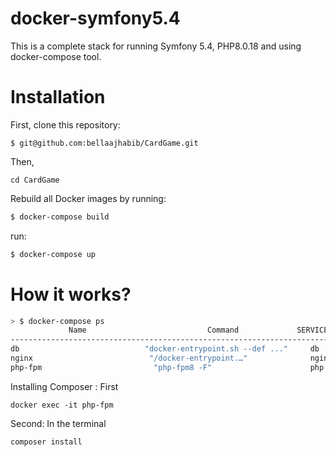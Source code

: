 docker-symfony5.4
==============
This is a complete stack for running Symfony 5.4, PHP8.0.18 and using docker-compose tool.

# Installation

First, clone this repository:
```
$ git@github.com:bellaajhabib/CardGame.git
```
Then, 
```
cd CardGame
```

 Rebuild all Docker images by running:
```bash
$ docker-compose build
```
run:
```bash
$ docker-compose up
```

# How it works?

```bash
> $ docker-compose ps
             Name                           Command             SERVICE         STATUS                 Ports
-----------------------------------------------------------------------------------------------------------------------
db                            "docker-entrypoint.sh --def ..."     db                running         0.0.0.0:3306->3306/tcp, 33060/tcp
nginx                          "/docker-entrypoint.…"              nginx             running          443/tcp, 0.0.0.0:80->80/tcp
php-fpm                         "php-fpm8 -F"                      php               running          0.0.0.0:9000->9001/tcp
```
Installing Composer : 
First
```run
docker exec -it php-fpm 
```
Second: In the terminal
```run 
composer install
```